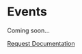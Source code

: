 # Events

Coming soon...

<a href="https://forms.gle/2ZMtwUxg1egV8sHT8" class="btn">Request Documentation</a>